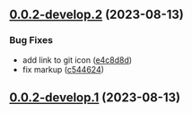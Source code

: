 ## [0.0.2-develop.2](https://git.lumeweb.com/LumeWeb/web3extension.io/compare/v0.0.2-develop.1...v0.0.2-develop.2) (2023-08-13)


### Bug Fixes

* add link to git icon ([e4c8d8d](https://git.lumeweb.com/LumeWeb/web3extension.io/commit/e4c8d8dd6028ba99ba4cd5e5624bf7b1b96d4fec))
* fix markup ([c544624](https://git.lumeweb.com/LumeWeb/web3extension.io/commit/c54462432975dc0b36f9455cda03f44e32267457))

## [0.0.2-develop.1](https://git.lumeweb.com/LumeWeb/web3extension.io/compare/v0.0.1...v0.0.2-develop.1) (2023-08-13)
